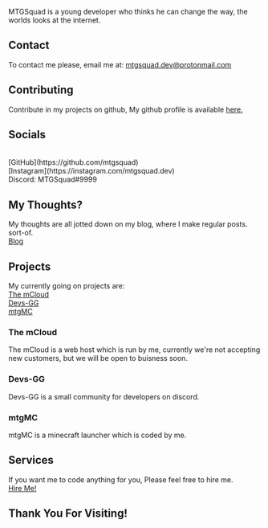 MTGSquad is a young developer who thinks he can change the way, the worlds looks at the internet.

## Contact
To contact me please, email me at: [mtgsquad.dev@protonmail.com](mailto:mtgsquad.dev@protonmail.com)

## Contributing
Contribute in my projects on github, My github profile is available [here.](https://github.com/mtgsquad)

## Socials
<br>
[GitHub](https://github.com/mtgsquad)
<br>
[Instagram](https://instagram.com/mtgsquad.dev)
<br>
Discord: MTGSquad#9999

## My Thoughts?
My thoughts are all jotted down on my blog, where I make regular posts. sort-of.
<br>
[Blog](https://blog.mtgsquad-dev.com)

## Projects
My currently going on projects are:
<br>
[The mCloud](https://the-mcloud.ml)
<br>
[Devs-GG](http://gg.gg/devsgg)
<br>
[mtgMC](http://mtgmc.mtgsquad-dev.com)

### The mCloud
The mCloud is a web host which is run by me, currently we're not accepting new customers, but we will be open to buisness soon.

### Devs-GG
Devs-GG is a small community for developers on discord.

### mtgMC
mtgMC is a minecraft launcher which is coded by me.

## Services
If you want me to code anything for you, Please feel free to hire me.
<br>
[Hire Me!](mailto:mtgsquad.dev@protonmail.com)

## Thank You For Visiting!
